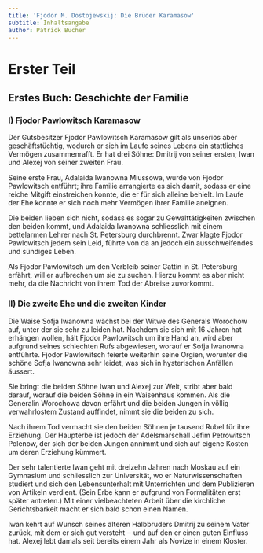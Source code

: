 ```yaml
---
title: 'Fjodor M. Dostojewskij: Die Brüder Karamasow'
subtitle: Inhaltsangabe
author: Patrick Bucher
---
```


# Erster Teil

## Erstes Buch: Geschichte der Familie

### I) Fjodor Pawlowitsch Karamasow

Der Gutsbesitzer Fjodor Pawlowitsch Karamasow gilt als unseriös aber geschäftstüchtig, wodurch er sich im Laufe seines Lebens ein stattliches Vermögen zusammenrafft. Er hat drei Söhne: Dmitrij von seiner ersten; Iwan und Alexej von seiner zweiten Frau.

Seine erste Frau, Adalaida Iwanowna Miussowa, wurde von Fjodor Pawlowitsch entführt; ihre Familie arrangierte es sich damit, sodass er eine reiche Mitgift einstreichen konnte, die er für sich alleine behielt. Im Laufe der Ehe konnte er sich noch mehr Vermögen ihrer Familie aneignen.

Die beiden lieben sich nicht, sodass es sogar zu Gewalttätigkeiten zwischen den beiden kommt, und Adalaida Iwanowna schliesslich mit einem bettelarmen Lehrer nach St. Petersburg durchbrennt. Zwar klagte Fjodor Pawlowitsch jedem sein Leid, führte von da an jedoch ein ausschweifendes und sündiges Leben.

Als Fjodor Pawlowitsch um den Verbleib seiner Gattin in St. Petersburg erfährt, will er aufbrechen um sie zu suchen. Hierzu kommt es aber nicht mehr, da die Nachricht von ihrem Tod der Abreise zuvorkommt.

### II) Die zweite Ehe und die zweiten Kinder

Die Waise Sofja Iwanowna wächst bei der Witwe des Generals Worochow auf, unter der sie sehr zu leiden hat. Nachdem sie sich mit 16 Jahren hat erhängen wollen, hält Fjodor Pawlowitsch um ihre Hand an, wird aber aufgrund seines schlechten Rufs abgewiesen, worauf er Sofja Iwanowna entführte. Fjodor Pawlowitsch feierte weiterhin seine Orgien, worunter die schöne Sofja Iwanowna sehr leidet, was sich in hysterischen Anfällen äussert.

Sie bringt die beiden Söhne Iwan und Alexej zur Welt, stribt aber bald darauf, worauf die beiden Söhne in ein Waisenhaus kommen. Als die Generalin Worochowa davon erfährt und die beiden Jungen in völlig verwahrlostem Zustand auffindet, nimmt sie die beiden zu sich.

Nach ihrem Tod vermacht sie den beiden Söhnen je tausend Rubel für ihre Erziehung. Der Haupterbe ist jedoch der Adelsmarschall Jefim Petrowitsch Polenow, der sich der beiden Jungen annimmt und sich auf eigene Kosten um deren Erziehung kümmert.

Der sehr talentierte Iwan geht mit dreizehn Jahren nach Moskau auf ein Gymnasium und schliesslich zur Universität, wo er Naturwissenschaften studiert und sich den Lebensunterhalt mit Unterrichten und dem Publizieren von Artikeln verdient. (Sein Erbe kann er aufgrund von Formalitäten erst später antreten.) Mit einer vielbeachteten Arbeit über die kirchliche Gerichtsbarkeit macht er sich bald schon einen Namen.

Iwan kehrt auf Wunsch seines älteren Halbbruders Dmitrij zu seinem Vater zurück, mit dem er sich gut versteht ‒ und auf den er einen guten Einfluss hat. Alexej lebt damals seit bereits einem Jahr als Novize in einem Kloster.
